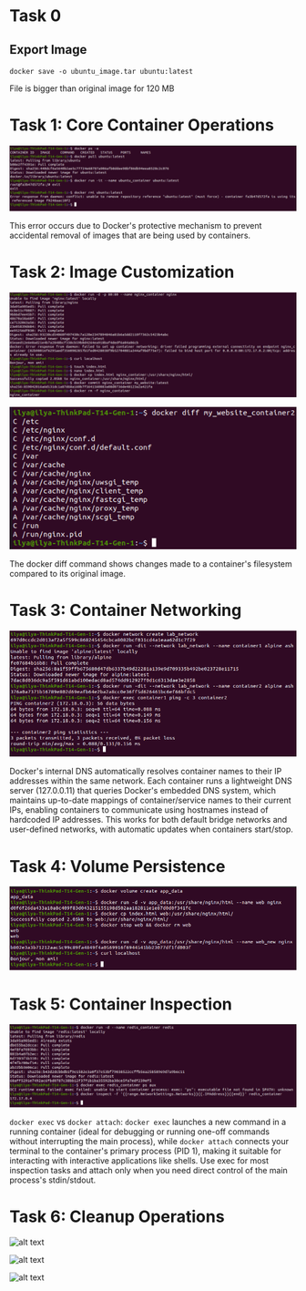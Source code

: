 # Task 0

## Export Image
```
docker save -o ubuntu_image.tar ubuntu:latest
```
File is bigger than original image for 120 MB

# Task 1: Core Container Operations

![alt text](image-2.png)

This error occurs due to Docker's protective mechanism to prevent accidental removal of images that are being used by containers.

# Task 2: Image Customization

![alt text](image-3.png)

![alt text](image-4.png)

The docker diff command shows changes made to a container's filesystem compared to its original image.

# Task 3: Container Networking

![alt text](image-5.png)

Docker's internal DNS automatically resolves container names to their IP addresses within the same network. Each container runs a lightweight DNS server (127.0.0.11) that queries Docker's embedded DNS system, which maintains up-to-date mappings of container/service names to their current IPs, enabling containers to communicate using hostnames instead of hardcoded IP addresses. This works for both default bridge networks and user-defined networks, with automatic updates when containers start/stop.

# Task 4: Volume Persistence

![alt text](image-6.png)

# Task 5: Container Inspection

![alt text](image-7.png)

```docker exec``` vs ```docker attach```:
```docker exec``` launches a new command in a running container (ideal for debugging or running one-off commands without interrupting the main process), while ```docker attach``` connects your terminal to the container's primary process (PID 1), making it suitable for interacting with interactive applications like shells. Use exec for most inspection tasks and attach only when you need direct control of the main process's stdin/stdout.

# Task 6: Cleanup Operations

![alt text](image-8.png)

![alt text](image-9.png)

![alt text](image-10.png)